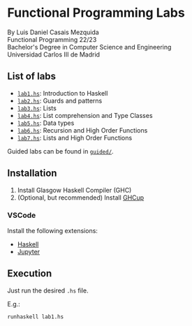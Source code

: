 # Functional Programming Labs
By Luis Daniel Casais Mezquida  
Functional Programming 22/23  
Bachelor's Degree in Computer Science and Engineering  
Universidad Carlos III de Madrid


## List of labs
- [`lab1.hs`](lab1.hs): Introduction to Haskell
- [`lab2.hs`](lab2.hs): Guards and patterns
- [`lab3.hs`](lab3.hs): Lists
- [`lab4.hs`](lab4.hs): List comprehension and Type Classes
- [`lab5.hs`](lab5.hs): Data types
- [`lab6.hs`](lab6.hs): Recursion and High Order Functions
- [`lab7.hs`](lab7.hs): Lists and High Order Functions

Guided labs can be found in [`guided/`](guided/).

## Installation
1. Install Glasgow Haskell Compiler (GHC)
2. (Optional, but recommended) Install [GHCup](https://www.haskell.org/ghcup/)

### VSCode
Install the following extensions:
- [Haskell](https://marketplace.visualstudio.com/items?itemName=haskell.haskell)
- [Jupyter](https://marketplace.visualstudio.com/items?itemName=ms-toolsai.jupyter)


## Execution
Just run the desired `.hs` file.

E.g.:
``` bash
runhaskell lab1.hs
```
